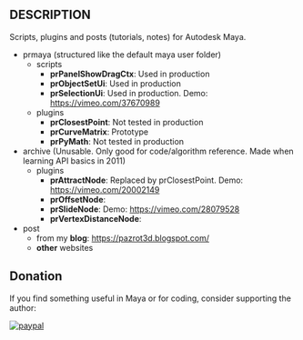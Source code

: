 ## DESCRIPTION
Scripts, plugins and posts (tutorials, notes) for Autodesk Maya. 
* prmaya (structured like the default maya user folder) 
  * scripts
    * __prPanelShowDragCtx__: Used in production
    * __prObjectSetUi__: Used in production
    * __prSelectionUi__: Used in production. Demo: https://vimeo.com/37670989
  * plugins
    * __prClosestPoint__: Not tested in production 
    * __prCurveMatrix__: Prototype
    * __prPyMath__: Not tested in production
* archive (Unusable. Only good for code/algorithm reference. Made when learning API basics in 2011)
  * plugins
    * __prAttractNode__: Replaced by prClosestPoint. Demo: https://vimeo.com/20002149
    * __prOffsetNode__:
    * __prSlideNode__: Demo: https://vimeo.com/28079528
    * __prVertexDistanceNode__: 
* post
   * from my __blog__: https://pazrot3d.blogspot.com/
   * __other__ websites


## Donation
If you find something useful in Maya or for coding, consider supporting the author:

[![paypal](https://www.paypalobjects.com/en_US/i/btn/btn_donateCC_LG.gif)](https://www.paypal.com/cgi-bin/webscr?cmd=_s-xclick&hosted_button_id=7X4EJ8Z7NUSQW)